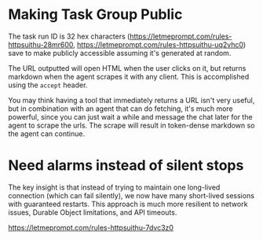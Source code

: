 # Making Task Group Public

The task run ID is 32 hex characters (https://letmeprompt.com/rules-httpsuithu-28mr600, https://letmeprompt.com/rules-httpsuithu-uq2vhc0) save to make publicly accessible assuming it's generated at random.

The URL outputted will open HTML when the user clicks on it, but returns markdown when the agent scrapes it with any client. This is accomplished using the `accept` header.

You may think having a tool that immediately returns a URL isn't very useful, but in combination with an agent that can do fetching, it's much more powerful, since you can just wait a while and message the chat later for the agent to scrape the urls. The scrape will result in token-dense markdown so the agent can continue.

# Need alarms instead of silent stops

The key insight is that instead of trying to maintain one long-lived connection (which can fail silently), we now have many short-lived sessions with guaranteed restarts. This approach is much more resilient to network issues, Durable Object limitations, and API timeouts.

https://letmeprompt.com/rules-httpsuithu-7dvc3z0
